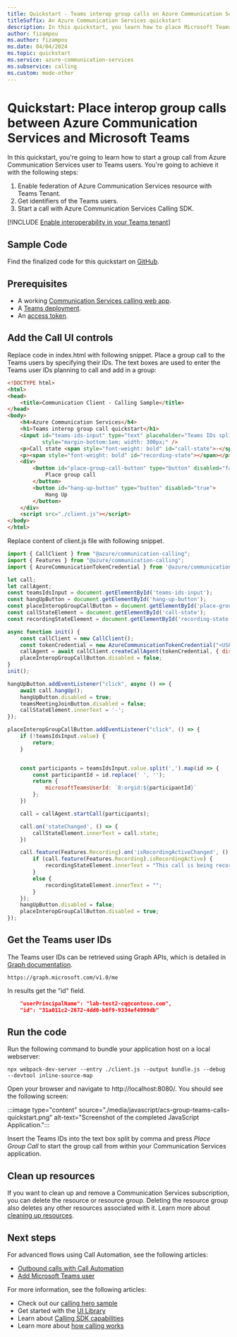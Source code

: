 ```yaml
---
title: Quickstart - Teams interop group calls on Azure Communication Services
titleSuffix: An Azure Communication Services quickstart
description: In this quickstart, you learn how to place Microsoft Teams interop group calls with Azure Communication Calling SDK.
author: fizampou
ms.author: fizampou
ms.date: 04/04/2024
ms.topic: quickstart
ms.service: azure-communication-services
ms.subservice: calling
ms.custom: mode-other
---
```


# Quickstart: Place interop group calls between Azure Communication Services and Microsoft Teams

In this quickstart, you're going to learn how to start a group call from Azure Communication Services user to Teams users. You're going to achieve it with the following steps:

1. Enable federation of Azure Communication Services resource with Teams Tenant.
2. Get identifiers of the Teams users.
3. Start a call with Azure Communication Services Calling SDK.

[!INCLUDE [Enable interoperability in your Teams tenant](../../concepts/includes/enable-interoperability-for-teams-tenant.md)]

## Sample Code

Find the finalized code for this quickstart on [GitHub](https://github.com/Azure-Samples/communication-services-javascript-quickstarts/tree/main/place-interop-group-calls).

## Prerequisites

- A working [Communication Services calling web app](./getting-started-with-calling.md).
- A [Teams deployment](/deployoffice/teams-install).
- An [access token](../identity/access-tokens.md).

## Add the Call UI controls

Replace code in index.html with following snippet.
Place a group call to the Teams users by specifying their IDs.
The text boxes are used to enter the Teams user IDs planning to call and add in a group:

```html
<!DOCTYPE html>
<html>
<head>
    <title>Communication Client - Calling Sample</title>
</head>
<body>
    <h4>Azure Communication Services</h4>
    <h1>Teams interop group call quickstart</h1>
    <input id="teams-ids-input" type="text" placeholder="Teams IDs split by comma"
           style="margin-bottom:1em; width: 300px;" />
    <p>Call state <span style="font-weight: bold" id="call-state">-</span></p>
    <p><span style="font-weight: bold" id="recording-state"></span></p>
    <div>
        <button id="place-group-call-button" type="button" disabled="false">
            Place group call
        </button>
        <button id="hang-up-button" type="button" disabled="true">
            Hang Up
        </button>
    </div>
    <script src="./client.js"></script>
</body>
</html>
```

Replace content of client.js file with following snippet.

```javascript
import { CallClient } from "@azure/communication-calling";
import { Features } from "@azure/communication-calling";
import { AzureCommunicationTokenCredential } from '@azure/communication-common';

let call;
let callAgent;
const teamsIdsInput = document.getElementById('teams-ids-input');
const hangUpButton = document.getElementById('hang-up-button');
const placeInteropGroupCallButton = document.getElementById('place-group-call-button');
const callStateElement = document.getElementById('call-state');
const recordingStateElement = document.getElementById('recording-state');

async function init() {
    const callClient = new CallClient();
    const tokenCredential = new AzureCommunicationTokenCredential("<USER ACCESS TOKEN>");
    callAgent = await callClient.createCallAgent(tokenCredential, { displayName: 'ACS user' });
    placeInteropGroupCallButton.disabled = false;
}
init();

hangUpButton.addEventListener("click", async () => {
    await call.hangUp();
    hangUpButton.disabled = true;
    teamsMeetingJoinButton.disabled = false;
    callStateElement.innerText = '-';
});

placeInteropGroupCallButton.addEventListener("click", () => {
    if (!teamsIdsInput.value) {
        return;
    }


    const participants = teamsIdsInput.value.split(',').map(id => {
        const participantId = id.replace(' ', '');
        return {
            microsoftTeamsUserId: `8:orgid:${participantId}`
        };
    })

    call = callAgent.startCall(participants);

    call.on('stateChanged', () => {
        callStateElement.innerText = call.state;
    })

    call.feature(Features.Recording).on('isRecordingActiveChanged', () => {
        if (call.feature(Features.Recording).isRecordingActive) {
            recordingStateElement.innerText = "This call is being recorded";
        }
        else {
            recordingStateElement.innerText = "";
        }
    });
    hangUpButton.disabled = false;
    placeInteropGroupCallButton.disabled = true;
});
```

## Get the Teams user IDs

The Teams user IDs can be retrieved using Graph APIs, which is detailed in [Graph documentation](/graph/api/user-get?tabs=http).

```console
https://graph.microsoft.com/v1.0/me
```

In results get the "id" field.

```json
    "userPrincipalName": "lab-test2-cq@contoso.com",
    "id": "31a011c2-2672-4dd0-b6f9-9334ef4999db"
```

## Run the code

Run the following command to bundle your application host on a local webserver:

```console
npx webpack-dev-server --entry ./client.js --output bundle.js --debug --devtool inline-source-map
```

Open your browser and navigate to http://localhost:8080/. You should see the following screen:

:::image type="content" source="./media/javascript/acs-group-teams-calls-quickstart.png" alt-text="Screenshot of the completed JavaScript Application.":::

Insert the Teams IDs into the text box split by comma and press *Place Group Call* to start the group call from within your Communication Services application.

## Clean up resources

If you want to clean up and remove a Communication Services subscription, you can delete the resource or resource group. Deleting the resource group also deletes any other resources associated with it. Learn more about [cleaning up resources](../create-communication-resource.md#clean-up-resources).

## Next steps

For advanced flows using Call Automation, see the following articles:

- [Outbound calls with Call Automation](../call-automation/quickstart-make-an-outbound-call.md?tabs=visual-studio-code&pivots=programming-language-javascript)
- [Add Microsoft Teams user](../../how-tos/call-automation/teams-interop-call-automation.md?pivots=programming-language-javascript)

For more information, see the following articles:

- Check out our [calling hero sample](../../samples/calling-hero-sample.md)
- Get started with the [UI Library](../ui-library/get-started-composites.md)
- Learn about [Calling SDK capabilities](./getting-started-with-calling.md)
- Learn more about [how calling works](../../concepts/voice-video-calling/about-call-types.md)
